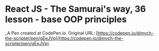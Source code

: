# React JS - The Samurai's way, 36 lesson - base OOP principles
 _A Pen created at CodePen.io. Original URL: [https://codepen.io/dimych-the-scripter/pen/gEeJVp](https://codepen.io/dimych-the-scripter/pen/gEeJVp).

 